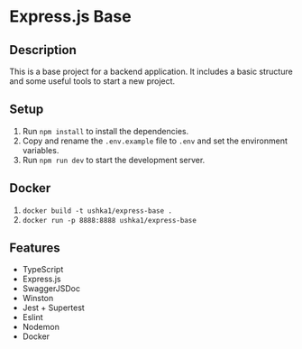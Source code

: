 # Express.js Base

## Description

This is a base project for a backend application. It includes a basic structure and some useful tools to start a new project.

## Setup

1. Run `npm install` to install the dependencies.
1. Copy and rename the `.env.example` file to `.env` and set the environment variables.
1. Run `npm run dev` to start the development server.

## Docker

1. `docker build -t ushka1/express-base .`
1. `docker run -p 8888:8888 ushka1/express-base`

## Features

- TypeScript
- Express.js
- SwaggerJSDoc
- Winston
- Jest + Supertest
- Eslint
- Nodemon
- Docker
